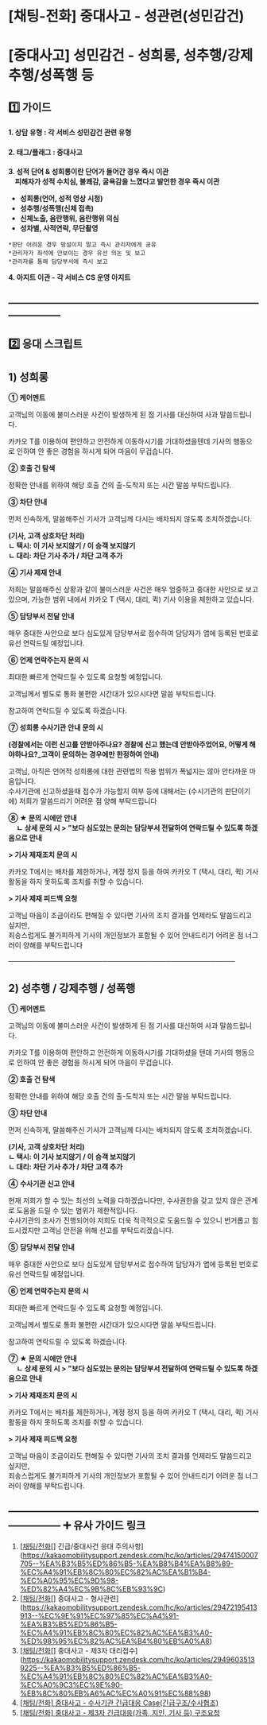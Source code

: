 # [채팅-전화] 중대사고 - 성관련(성민감건)

**[중대사고] 성민감건 - 성희롱, 성추행/강제추행/성폭행 등**
=====================================

**1️⃣ 가이드**
-----------

#### **1. 상담 유형 : 각 서비스 성민감건 관련 유형**

#### **2. 태그/플래그 : 중대사고**

**3. 성적 단어 & 성희롱이란 단어가 들어간 경우 즉시 이관  
    피해자가 성적 수치심, 불쾌감, 굴욕감을 느꼈다고 발언한 경우 즉시 이관**

* **성희롱(언어, 성적 영상 시청)**
* **성추행/성폭행(신체 접촉)**
* **신체노출, 음란행위, 음란행위 의심**
* **성차별, 사적연락, 무단촬영**

```
*판단 어려운 경우 망설이지 말고 즉시 관리자에게 공유  
*관리자가 좌석에 안보이는 경우 유선 의논 및 보고  
*관리자를 통해 담당부서에 즉시 보고
```

**4. 아지트 이관 - 각 서비스 CS 운영 아지트**

**―****―****―****―****―****―****―****―****―****―****―****―****―****―****―****―****―****―****―****―****―****―****―****―****―****―****―****―****―**
-------------------------------------------------------------------------------------------------------------------------------------------------

**2️⃣ 응대 스크립트**
---------------

**1) 성희롱**
----------

**① 케어멘트**

고객님의 이동에 불미스러운 사건이 발생하게 된 점 기사를 대신하여 사과 말씀드립니다.

카카오 T를 이용하여 편안하고 안전하게 이동하시기를 기대하셨을텐데 기사의 행동으로 인하여 안 좋은 경험을 하시게 되어 마음이 무겁습니다.

**② 호출 건 탐색**

정확한 안내를 위하여 해당 호출 건의 출-도착지 또는 시간 말씀 부탁드립니다.

**③ 차단 안내**

먼저 신속하게, 말씀해주신 기사가 고객님께 다시는 배차되지 않도록 조치하겠습니다.

**(기사, 고객 상호차단 처리)**   
**ㄴ 택시: 이 기사 보지않기 / 이 승객 보지않기  
ㄴ 대리: **차단 기사 추가 / 차단 고객 추가****

**④ 기사 제재 안내**

저희는 말씀해주신 상황과 같이 불미스러운 사건은 매우 엄중하고 중대한 사안으로 보고 있으며, 가능한 범위 내에서 카카오 T (택시, 대리, 퀵) 기사 이용을 제한하고 있습니다.

**⑤ 담당부서 전달 안내**

매우 중대한 사안으로 보다 심도있게 담당부서로 접수하여 담당자가 앱에 등록된 번호로 유선 연락드릴 예정입니다.

**⑥ 언제 연락주는지 문의 시**

최대한 빠르게 연락드릴 수 있도록 요청할 예정입니다.

고객님께서 별도로 통화 불편한 시간대가 있으시다면 말씀 부탁드립니다.

참고하여 연락드릴 수 있도록 하겠습니다.

**⑦ 성희롱 수사기관 안내 문의 시**

**(경찰에서는 이런 신고를 안받아주나요? 경찰에 신고 했는데 안받아주었어요, 어떻게 해야하나요?\_고객이 문의하는 경우에만 한정하여 안내)**

고객님, 아직은 언어적 성희롱에 대한 관련법의 적용 범위가 폭넓지는 않아 안타까운 마음입니다.   
수사기관에 신고하셨을때 접수가 가능할지 여부 등에 대해서는 (수시기관의 판단이기에) 저희가 말씀드리기 어려운 점 양해 부탁드립니다

**⑧ ★ 문의 시에만 안내  
     ㄴ 상세 문의 시 > "보다 심도있는 문의는 담당부서 전달하여 연락드릴 수 있도록 하겠음으로 안내**

**> 기사 제재조치 문의 시**

카카오 T에서는 배차를 제한하거나, 계정 정지 등을 하여 카카오 T (택시, 대리, 퀵) 기사 활동을 하지 못하도록 조치를 취할 수 있습니다.

**> 기사 제재 피드백 요청**

고객님 마음이 조금이라도 편해질 수 있다면 기사의 조치 결과를 언제라도 말씀드리고 싶지만,   
죄송스럽게도 불가피하게 기사의 개인정보가 포함될 수 있어 안내드리기 어려운 점 너그러이 양해를 부탁드립니다

──────────────────────────────────────────────

**2) 성추행 / 강제추행 / 성폭행**
-----------------------

**① 케어멘트**

고객님의 이동에 불미스러운 사건이 발생하게 된 점 기사를 대신하여 사과 말씀드립니다.

카카오 T를 이용하여 편안하고 안전하게 이동하시기를 기대하셨을 텐데 기사의 행동으로 인하여 안 좋은 경험을 하시게 되어 마음이 무겁습니다.

**② 호출 건 탐색**

정확한 안내를 위하여 해당 호출 건의 출-도착지 또는 시간 말씀 부탁드립니다.

**③ 차단 안내**

먼저 신속하게, 말씀해주신 기사가 고객님께 다시는 배차되지 않도록 조치하겠습니다.

**(기사, 고객 상호차단 처리)**   
**ㄴ 택시: 이 기사 보지않기 / 이 승객 보지않기  
ㄴ 대리: **차단 기사 추가 / 차단 고객 추가****

**④** **수사기관 신고 안내**

현재 저희가 할 수 있는 최선의 노력을 다하겠습니다만, 수사권한을 갖고 있지 않은 관계로 도움을 드릴 수 있는 범위가 제한적입니다.   
수사기관의 조사가 진행되어야 저희도 더욱 적극적으로 도움드릴 수 있으니 번거롭고 힘드시겠지만 고객님 안전을 위해 신고를 부탁드리겠습니다.

**⑤** **담당부서 전달 안내**

매우 중대한 사안으로 보다 심도있게 담당부서로 접수하여 담당자가 앱에 등록된 번호로 유선 연락드릴 예정입니다.

**⑥ 언제 연락주는지 문의 시**

최대한 빠르게 연락드릴 수 있도록 요청할 예정입니다.

고객님께서 별도로 통화 불편한 시간대가 있으시다면 말씀 부탁드립니다.

참고하여 연락드릴 수 있도록 하겠습니다.

**⑦ ★ 문의 시에만 안내  
     ㄴ 상세 문의 시 > "보다 심도있는 문의는 담당부서 전달하여 연락드릴 수 있도록 하겠음으로 안내**

**> 기사 제재조치 문의 시**

카카오 T에서는 배차를 제한하거나, 계정 정지 등을 하여 카카오 T (택시, 대리, 퀵) 기사 활동을 하지 못하도록 조치를 취할 수 있습니다.

**> 기사 제재 피드백 요청**

고객님 마음이 조금이라도 편해질 수 있다면 기사의 조치 결과를 언제라도 말씀드리고 싶지만,   
죄송스럽게도 불가피하게 기사의 개인정보가 포함될 수 있어 안내드리기 어려운 점 너그러이 양해를 부탁드립니다.

**―****―****―****―****―****―****―****―****―****―****―****―****―****―****―****―****―****―****―****―****―****―****―****―****―****―****―****―****―** **➕ 유사 가이드 링크**
-----------------------------------------------------------------------------------------------------------------------------------------------------------------

1. [[](https://kakaomobilitysupport.zendesk.com/hc/ko/articles/29474150007705--%EA%B3%B5%ED%86%B5-%EA%B8%B4%EA%B8%89-%EC%A4%91%EB%8C%80%EC%82%AC%EA%B1%B4-%EC%A0%95%EC%9D%98-%ED%82%A4%EC%9B%8C%EB%93%9C)[채팅/전화](https://kakaomobilitysupport.zendesk.com/hc/ko/articles/29474150007705--%EA%B3%B5%ED%86%B5-%EA%B8%B4%EA%B8%89-%EC%A4%91%EB%8C%80%EC%82%AC%EA%B1%B4-%EC%A0%95%EC%9D%98-%ED%82%A4%EC%9B%8C%EB%93%9C)[] 긴급/중대사건 응대 주의사항](https://kakaomobilitysupport.zendesk.com/hc/ko/articles/29474150007705--%EA%B3%B5%ED%86%B5-%EA%B8%B4%EA%B8%89-%EC%A4%91%EB%8C%80%EC%82%AC%EA%B1%B4-%EC%A0%95%EC%9D%98-%ED%82%A4%EC%9B%8C%EB%93%9C)
2. [[](https://kakaomobilitysupport.zendesk.com/hc/ko/articles/29472195413913--%EC%9E%91%EC%97%85%EC%A4%91-%EA%B3%B5%ED%86%B5-%EC%A4%91%EB%8C%80%EC%82%AC%EA%B3%A0-%ED%98%95%EC%82%AC%EA%B4%80%EB%A0%A8)[채팅/전화](https://kakaomobilitysupport.zendesk.com/hc/ko/articles/29474150007705--%EA%B3%B5%ED%86%B5-%EA%B8%B4%EA%B8%89-%EC%A4%91%EB%8C%80%EC%82%AC%EA%B1%B4-%EC%A0%95%EC%9D%98-%ED%82%A4%EC%9B%8C%EB%93%9C)[] 중대사고 - 형사관련](https://kakaomobilitysupport.zendesk.com/hc/ko/articles/29472195413913--%EC%9E%91%EC%97%85%EC%A4%91-%EA%B3%B5%ED%86%B5-%EC%A4%91%EB%8C%80%EC%82%AC%EA%B3%A0-%ED%98%95%EC%82%AC%EA%B4%80%EB%A0%A8)
3. [[](https://kakaomobilitysupport.zendesk.com/hc/ko/articles/29496035139225--%EA%B3%B5%ED%86%B5-%EC%A4%91%EB%8C%80%EC%82%AC%EA%B3%A0-%EC%A0%9C3%EC%9E%90-%EB%8C%80%EB%A6%AC%EC%A0%91%EC%88%98)[채팅/전화](https://kakaomobilitysupport.zendesk.com/hc/ko/articles/29474150007705--%EA%B3%B5%ED%86%B5-%EA%B8%B4%EA%B8%89-%EC%A4%91%EB%8C%80%EC%82%AC%EA%B1%B4-%EC%A0%95%EC%9D%98-%ED%82%A4%EC%9B%8C%EB%93%9C)[] 중대사고 - 제3자 대리접수](https://kakaomobilitysupport.zendesk.com/hc/ko/articles/29496035139225--%EA%B3%B5%ED%86%B5-%EC%A4%91%EB%8C%80%EC%82%AC%EA%B3%A0-%EC%A0%9C3%EC%9E%90-%EB%8C%80%EB%A6%AC%EC%A0%91%EC%88%98)
4. [[채팅/전화] 중대사고 - 수사기관 긴급대응 Case(긴급구조/수사협조)](https://kakaomobilitysupport.zendesk.com/hc/ko/articles/35944544593945)
5. [[채팅/전화] 중대사고 - 제3자 긴급대응(가족, 지인, 기사 등) 구조요청](https://kakaomobilitysupport.zendesk.com/hc/ko/articles/30091454190489)
